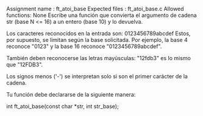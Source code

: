 Assignment name : ft_atoi_base
Expected files : ft_atoi_base.c
Allowed functions: None
Escribe una función que convierta el argumento de cadena str (base N <= 16)
a un entero (base 10) y lo devuelva.

Los caracteres reconocidos en la entrada son: 0123456789abcdef
Estos, por supuesto, se limitan según la base solicitada. Por ejemplo, la base 4 reconoce "0123" y la base 16 reconoce "0123456789abcdef".

También deben reconocerse las letras mayúsculas: "12fdb3" es lo mismo que "12FDB3".

Los signos menos ('-') se interpretan solo si son el primer carácter de la cadena.

Tu función debe declararse de la siguiente manera:

int ft_atoi_base(const char *str, int str_base);